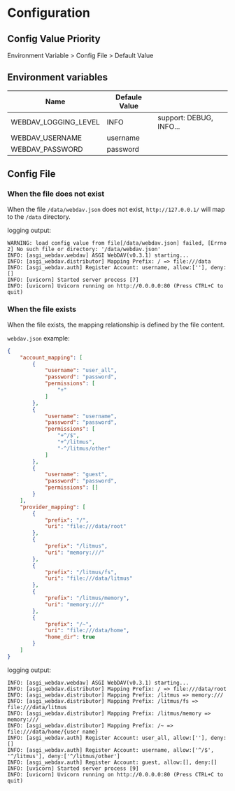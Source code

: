# Configuration

## Config Value Priority

Environment Variable > Config File > Default Value

## Environment variables

| Name                 | Defaule Value |                         |
| -------------------- | ------------- | ----------------------- |
| WEBDAV_LOGGING_LEVEL | INFO          | support: DEBUG, INFO... |
| WEBDAV_USERNAME      | username      |                         |
| WEBDAV_PASSWORD      | password      |                         |

## Config File

### When the file does not exist
When the file `/data/webdav.json` does not exist, `http://127.0.0.1/` will map
to the `/data` directory.

logging output:

```text
WARNING: load config value from file[/data/webdav.json] failed, [Errno 2] No such file or directory: '/data/webdav.json'
INFO: [asgi_webdav.webdav] ASGI WebDAV(v0.3.1) starting...
INFO: [asgi_webdav.distributor] Mapping Prefix: / => file:///data
INFO: [asgi_webdav.auth] Register Account: username, allow:[''], deny:[]
INFO: [uvicorn] Started server process [7]
INFO: [uvicorn] Uvicorn running on http://0.0.0.0:80 (Press CTRL+C to quit)
```

### When the file exists
When the file exists, the mapping relationship is defined by the file content.

`webdav.json` example:

```json
{
    "account_mapping": [
        {
            "username": "user_all",
            "password": "password",
            "permissions": [
                "+"
            ]
        },
        {
            "username": "username",
            "password": "password",
            "permissions": [
                "+^/$",
                "+^/litmus",
                "-^/litmus/other"
            ]
        },
        {
            "username": "guest",
            "password": "password",
            "permissions": []
        }
    ],
    "provider_mapping": [
        {
            "prefix": "/",
            "uri": "file:///data/root"
        },
        {
            "prefix": "/litmus",
            "uri": "memory:///"
        },
        {
            "prefix": "/litmus/fs",
            "uri": "file:///data/litmus"
        },
        {
            "prefix": "/litmus/memory",
            "uri": "memory:///"
        },
        {
            "prefix": "/~",
            "uri": "file:///data/home",
            "home_dir": true
        }
    ]
}
```

logging output:

```text
INFO: [asgi_webdav.webdav] ASGI WebDAV(v0.3.1) starting...
INFO: [asgi_webdav.distributor] Mapping Prefix: / => file:///data/root
INFO: [asgi_webdav.distributor] Mapping Prefix: /litmus => memory:///
INFO: [asgi_webdav.distributor] Mapping Prefix: /litmus/fs => file:///data/litmus
INFO: [asgi_webdav.distributor] Mapping Prefix: /litmus/memory => memory:///
INFO: [asgi_webdav.distributor] Mapping Prefix: /~ => file:///data/home/{user name}
INFO: [asgi_webdav.auth] Register Account: user_all, allow:[''], deny:[]
INFO: [asgi_webdav.auth] Register Account: username, allow:['^/$', '^/litmus'], deny:['^/litmus/other']
INFO: [asgi_webdav.auth] Register Account: guest, allow:[], deny:[]
INFO: [uvicorn] Started server process [9]
INFO: [uvicorn] Uvicorn running on http://0.0.0.0:80 (Press CTRL+C to quit)
```
